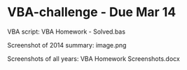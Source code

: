 # VBA-challenge - Due Mar 14

VBA script: VBA Homework - Solved.bas

Screenshot of 2014 summary: image.png

Screenshots of all years: VBA Homework Screenshots.docx
